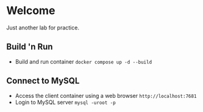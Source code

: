 # Welcome

Just another lab for practice.

## Build 'n Run

- Build and run container
 `docker compose up -d --build`

## Connect to MySQL

- Access the client container using a web browser
`http://localhost:7681`
- Login to MySQL server
`mysql -uroot -p`